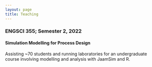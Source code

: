 ```yaml
---
layout: page
title: Teaching
---
```


### ENGSCI 355; Semester 2, 2022
#### Simulation Modelling for Process Design

Assisting ~70 students and running laboratories for an undergraduate course involving modelling and analysis with JaamSim and R.
